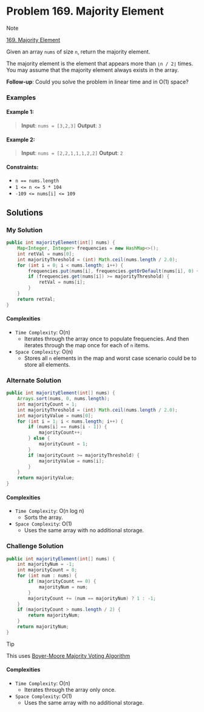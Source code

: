 # Problem 169. Majority Element

> [!NOTE]
> [169. Majority Element](https://leetcode.com/problems/majority-element/description/?envType=study-plan-v2&envId=top-interview-150)

Given an array `nums` of size `n`, return the majority element.

The majority element is the element that appears more than `⌊n / 2⌋` times. You may assume that the majority element always exists in the array.


**Follow-up**: Could you solve the problem in linear time and in O(1) space?

### Examples

#### Example 1:

> **Input**: `nums = [3,2,3]`
> **Output**: `3`

#### Example 2:

> **Input**: `nums = [2,2,1,1,1,2,2]`
> **Output**: `2`

#### Constraints:

- `n == nums.length`
- `1 <= n <= 5 * 104`
- `-109 <= nums[i] <= 109`

## Solutions

### My Solution

```java
public int majorityElement(int[] nums) {
    Map<Integer, Integer> frequencies = new HashMap<>();
    int retVal = nums[0];
    int majorityThreshold = (int) Math.ceil(nums.length / 2.0);
    for (int i = 0; i < nums.length; i++) {
        frequencies.put(nums[i], frequencies.getOrDefault(nums[i], 0) + 1);
        if (frequencies.get(nums[i]) >= majorityThreshold) {
            retVal = nums[i];
        }
    }
    return retVal;
}
```

#### Complexities

- `Time Complexity`: O(n)
    - Iterates through the array once to populate frequencies. And then iterates through the map once for each of `n` items.
- `Space Complexity`: O(n)
    - Stores all `n` elements in the map and worst case scenario could be to store all elements.

### Alternate Solution

```java
public int majorityElement(int[] nums) {
    Arrays.sort(nums, 0, nums.length);
    int majorityCount = 1;
    int majorityThreshold = (int) Math.ceil(nums.length / 2.0);
    int majorityValue = nums[0];
    for (int i = 1; i < nums.length; i++) {
        if (nums[i] == nums[i - 1]) {
            majorityCount++;
        } else {
            majorityCount = 1;
        }
        if (majorityCount >= majorityThreshold) {
            majorityValue = nums[i];
        }
    }
    return majorityValue;
}
```

#### Complexities

- `Time Complexity`: O(n log n)
    - Sorts the array.
- `Space Complexity`: O(1)
    - Uses the same array with no additional storage.

### Challenge Solution

```java
public int majorityElement(int[] nums) {
    int majorityNum = -1;
    int majorityCount = 0;
    for (int num : nums) {
        if (majorityCount == 0) {
            majorityNum = num;
        }
        majorityCount += (num == majorityNum) ? 1 : -1;
    }
    if (majorityCount > nums.length / 2) {
        return majorityNum;
    }
    return majorityNum;
}
```

> [!TIP]
> This uses [Boyer-Moore Majority Voting Algorithm](https://www.geeksforgeeks.org/boyer-moore-majority-voting-algorithm/)

#### Complexities

- `Time Complexity`: O(n)
    - Iterates through the array only once.
- `Space Complexity`: O(1)
    - Uses the same array with no additional storage.
